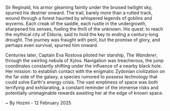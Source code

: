 
Sir Reginald, his armor gleaming faintly under the bruised twilight sky, spurred his destrier onward.  The trail, barely more than a rutted track, wound through a forest haunted by whispered legends of goblins and wyverns.  Each creak of the saddle, each rustle in the undergrowth, sharpened his senses, fueling the thrill of the unknown.  His quest: to reach the mythical city of Eldoria, said to hold the key to ending a century-long drought.  The journey was fraught with peril, but the promise of glory, and perhaps even survival, spurred him onward.

Centuries later, Captain Eva Rostova piloted her starship, *The Wanderer*, through the swirling nebula of Xylos.  Navigation was treacherous, the jump coordinates constantly shifting under the influence of a nearby black hole.  Her mission: to establish contact with the enigmatic Zydonian civilization on the far side of the galaxy, a species rumored to possess technology that could solve Earth's energy crisis.  The vast emptiness of space was both terrifying and exhilarating, a constant reminder of the immense risks and potentially unimaginable rewards awaiting her at the edge of known space.

~ By Hozmi - 12 February 2025
